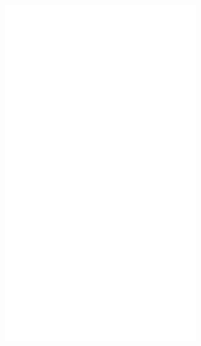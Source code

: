 [![Stats](https://raw.githubusercontent.com/ibav/ibav/master/github-metrics.svg)](https://github.com/lowlighter/metrics)
